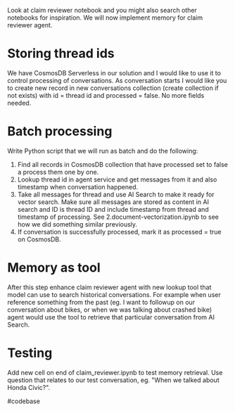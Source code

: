 Look at claim reviewer notebook and you might also search other notebooks for inspiration. We will now implement memory for claim reviewer agent.

# Storing thread ids
We have CosmosDB Serverless in our solution and I would like to use it to control processing of conversations. As conversation starts I would like you to create new record in new conversations collection (create collection if not exists) with id = thread id and processed = false. No more fields needed. 

# Batch processing
Write Python script that we will run as batch and do the following:
1. Find all records in CosmosDB collection that have processed set to false a process them one by one.
2. Lookup thread id in agent service and get messages from it and also timestamp when conversation happened.
3. Take all messages for thread and use AI Search to make it ready for vector search. Make sure all messages are stored as content in AI search and ID is thread ID and include timestamp from thread and timestamp of processing. See 2.document-vectorization.ipynb to see how we did something similar previously.
4. If conversation is successfully processed, mark it as processed = true on CosmosDB.

# Memory as tool
After this step enhance claim reviewer agent with new lookup tool that model can use to search historical conversations. For example when user reference something from the past (eg. I want to followup on our conversation about bikes, or when we was talking about crashed bike) agent would use the tool to retrieve that particular conversation from AI Search.

# Testing
Add new cell on end of claim_reviewer.ipynb to test memory retrieval. Use question that relates to our test conversation, eg. "When we talked about Honda Civic?".

#codebase 